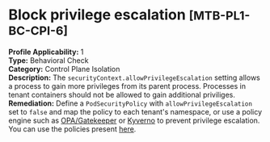 # Block privilege escalation <small>[MTB-PL1-BC-CPI-6] </small>
**Profile Applicability:** 
1 <br>
**Type:** 
Behavioral Check <br>
**Category:** 
Control Plane Isolation <br>
**Description:** 
The `securityContext.allowPrivilegeEscalation` setting allows a process to gain more privileges from its parent process. Processes in tenant containers should not be allowed to gain additional priviliges. <br>
**Remediation:**
Define a `PodSecurityPolicy` with `allowPrivilegeEscalation` set to `false` and map the policy to each tenant&#39;s namespace,  or use a policy engine such as [OPA/Gatekeeper](https://github.com/open-policy-agent/gatekeeper) or [Kyverno](https://kyverno.io) to prevent privilege escalation. You can use the policies present [here](https://github.com/kubernetes-sigs/multi-tenancy/benchmarks/kubectl-mtb/test/policies). <br>

